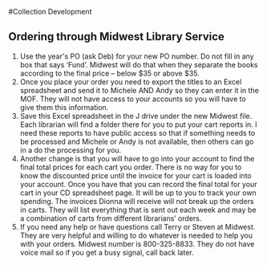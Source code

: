 #Collection Development

## Ordering through Midwest Library Service

1. Use the year's PO (ask Deb) for your new PO number. Do not fill in any box that says ‘Fund’. Midwest will do that when they separate the books according to the final price – below $35 or above $35.
2. Once you place your order you need to export the titles to an Excel spreadsheet and send it to Michele AND Andy so they can enter it in the MOF. They will not have access to your accounts so you will have to give them this information.
3. Save this Excel spreadsheet in the J drive under the new Midwest file. Each librarian will find a folder there for you to put your cart reports in. I need these reports to have public access so that if something needs to be processed and Michele or Andy is not available, then others can go in a do the processing for you.
4. Another change is that you will have to go into your account to find the final total prices for each cart you order. There is no way for you to know the discounted price until the invoice for your cart is loaded into your account. Once you have that you can record the final total for your cart in your CD spreadsheet page. It will be up to you to track your own spending. The invoices Dionna will receive will not break up the orders in carts. They will list everything that is sent out each week and may be a combination of carts from different librarians’ orders.
5. If you need any help or have questions call Terry or Steven at Midwest. They are very helpful and willing to do whatever is needed to help you with your orders. Midwest number is 800-325-8833. They do not have voice mail so if you get a busy signal, call back later.
